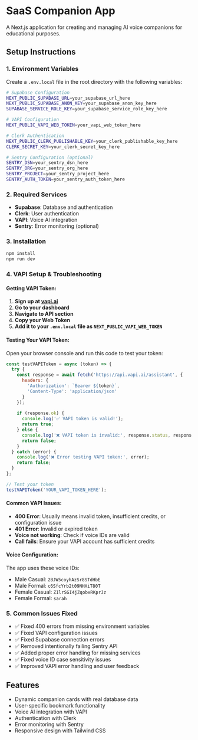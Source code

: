 # SaaS Companion App

A Next.js application for creating and managing AI voice companions for educational purposes.

## Setup Instructions

### 1. Environment Variables

Create a `.env.local` file in the root directory with the following variables:

```bash
# Supabase Configuration
NEXT_PUBLIC_SUPABASE_URL=your_supabase_url_here
NEXT_PUBLIC_SUPABASE_ANON_KEY=your_supabase_anon_key_here
SUPABASE_SERVICE_ROLE_KEY=your_supabase_service_role_key_here

# VAPI Configuration
NEXT_PUBLIC_VAPI_WEB_TOKEN=your_vapi_web_token_here

# Clerk Authentication
NEXT_PUBLIC_CLERK_PUBLISHABLE_KEY=your_clerk_publishable_key_here
CLERK_SECRET_KEY=your_clerk_secret_key_here

# Sentry Configuration (optional)
SENTRY_DSN=your_sentry_dsn_here
SENTRY_ORG=your_sentry_org_here
SENTRY_PROJECT=your_sentry_project_here
SENTRY_AUTH_TOKEN=your_sentry_auth_token_here
```

### 2. Required Services

- **Supabase**: Database and authentication
- **Clerk**: User authentication
- **VAPI**: Voice AI integration
- **Sentry**: Error monitoring (optional)

### 3. Installation

```bash
npm install
npm run dev
```

### 4. VAPI Setup & Troubleshooting

#### Getting VAPI Token:
1. **Sign up at [vapi.ai](https://vapi.ai)**
2. **Go to your dashboard**
3. **Navigate to API section**
4. **Copy your Web Token**
5. **Add it to your `.env.local` file as `NEXT_PUBLIC_VAPI_WEB_TOKEN`**

#### Testing Your VAPI Token:
Open your browser console and run this code to test your token:
```javascript
const testVAPIToken = async (token) => {
  try {
    const response = await fetch('https://api.vapi.ai/assistant', {
      headers: {
        'Authorization': `Bearer ${token}`,
        'Content-Type': 'application/json'
      }
    });
    
    if (response.ok) {
      console.log('✅ VAPI token is valid!');
      return true;
    } else {
      console.log('❌ VAPI token is invalid:', response.status, response.statusText);
      return false;
    }
  } catch (error) {
    console.log('❌ Error testing VAPI token:', error);
    return false;
  }
};

// Test your token
testVAPIToken('YOUR_VAPI_TOKEN_HERE');
```

#### Common VAPI Issues:
- **400 Error**: Usually means invalid token, insufficient credits, or configuration issue
- **401 Error**: Invalid or expired token
- **Voice not working**: Check if voice IDs are valid
- **Call fails**: Ensure your VAPI account has sufficient credits

#### Voice Configuration:
The app uses these voice IDs:
- Male Casual: `2BJW5coyhAzSr8STdHbE`
- Male Formal: `c6SfcYrb2t09NHXiT80T`
- Female Casual: `ZIlrSGI4jZqobxRKprJz`
- Female Formal: `sarah`

### 5. Common Issues Fixed

- ✅ Fixed 400 errors from missing environment variables
- ✅ Fixed VAPI configuration issues
- ✅ Fixed Supabase connection errors
- ✅ Removed intentionally failing Sentry API
- ✅ Added proper error handling for missing services
- ✅ Fixed voice ID case sensitivity issues
- ✅ Improved VAPI error handling and user feedback

## Features

- Dynamic companion cards with real database data
- User-specific bookmark functionality
- Voice AI integration with VAPI
- Authentication with Clerk
- Error monitoring with Sentry
- Responsive design with Tailwind CSS
